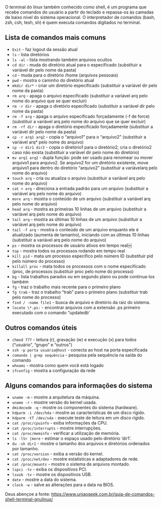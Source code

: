 O terminal do linux também conhecido como shell, é um programa que recebe comandos do usuário a partir do teclado e repassa-os  às camadas de baixo nível do sistema operacional. O interpretador de comandos (bash, zsh, csh, tesh, sh) é quem executa comandos digitados no terminal.

## Lista de comandos mais comuns

* `Exit`            - faz logout da sessão atual
* `ls`              - lista diretórios
* `ls -al`          - lista mostrando também arquivos ocultos
* `cd dir`          - muda do diretório atual para o especificado (substituir a variável dir pelo nome da pasta)
* `cd`              - muda para o diretório /home (arquivos pessoais)
* `pwd`             - mostra o caminho do diretório atual
* `mkdir dir*`      - criar um diretório especificado (substituir a variável dir pelo nome da pasta)
* `rm arq`          - apaga o arquivo especificado (substituir a variável arq pelo nome do arquivo que se quer excluir)
* `rm -r dir`       - apaga o diretório especificado (substituir a variável dir pelo nome da pasta)
* `rm -f arq`       - apaga o arquivo especificado forçadamente (-f de force) (substituir a variável arq pelo nome do arquivo que se quer excluir)
* `rm -rf dir`      - apaga o diretório especificado forçadamente (substituir a variável dir pelo nome da pasta)
* `cp -r arq1 arq2` - copia o “arquivo1” para o “arquivo2” (substituir a variável arq* pelo nome do arquivo)
* `cp -r dir1 dir2` - copia o diretório1 para o diretório2; cria o diretório2 caso não exista (substituir a variável dir pelo nome do diretório)
* `mv arq1 arq2`    - dupla função: pode ser usado para renomear ou mover arquivo1 para arquivo2. Se arquivo2 for um diretório existente, move arquivo1 para dentro do diretório “arquivo2” (substituir a variávelarq pelo nome do arquivo)
* `touch arq`       - cria ou atualiza o arquivo (substituir a variável arq pelo nome do arquivo)
* `cat > arq`       - direciona a entrada padrão para um arquivo (substituir a variável arq pelo nome do arquivo)
* `more arq`        - mostra o conteúdo de um arquivo (substituir a variável arq pelo nome do arquivo)
* `head arq`        - mostra as primeiras 10 linhas de um arquivo (substituir a variável arq pelo nome do arquivo)
* `tail arq`        - mostra as últimas 10 linhas de um arquivo (substituir a variável arq pelo nome do arquivo)
* `tail -f arq`     - mostra o conteúdo de um arquivo enquanto ele é atualizado (aumenta de tamanho), iniciando com as últimas 10 linhas (substituir a variável arq pelo nome do arquivo)
* `ps`              - mostra os processos de usuário ativos em tempo real￼
* `top`             - mostra todos os processos rodando em tempo real
* `kill pid`        - mata um processo específico pelo número ID (substituir pid pelo número do processo)
* `killall proc`    - mata todos os processos com o nome especificado (proc, de processos (substituir proc pelo nome do processo)
* `bg`              - lista trabalhos parados ou em segundo plano ou pode continua-los também
* `fg`              - traz o trabalho mais recente para o primeiro plano
* `fg trab`         - traz o trabalho “trab” para o primeiro plano (substituir trab pelo nome do processo)
* `find / -name file1` - busca de arquivo e diretório da raiz do sistema.
* `locate \*.ps:`   - encontrar arquivos com a extensão .ps primeiro executado com o comando “updatedb’

## Outros comandos úteis
* `chmod 777`                   - leitura (r), gravação (w) e execução (x) para todos (“usuário”, “grupo” e “outros”)
* `ssh -p porta usuário@host`   - conecta ao host na porta especificada
* `comando | grep sequência`    - pesquisa pela sequência na saída do comando 
* `whoami`                      - mostra como quem você está logado
* `ifconfig`                    - mostra a configuração da rede

## Alguns comandos para informações do sistema

* `uname -m`                - mostre a arquitetura da máquina.
* `uname -r`                - mostre versão do kernel usada.
* `dmidecode -q`            - mostre os componentes do sistema (hardware).
* `hdparm -i /dev/hda`      - mostre as características de um disco rígido.
* `hdparm -tT /dev/sda`     - execute teste de leitura em um disco rígido.
* `cat /proc/cpuinfo`       - exiba informações da CPU.
* `cat /proc/interrupts`    - mostre interrupções.
* `cat /proc/meminfo`       - verificar a utilização de memória.
* `ls -lSr |more`           - estimar o espaço usado pelo diretório ‘dir1’.
* `du -sh dir1`             - mostre o tamanho dos arquivos e diretórios ordenados por tamanho.
* `cat /proc/version`       - exiba a versão do kernel.
* `cat /proc/net/dev`       - mostre estatísticas e adaptadores de rede.
* `cat /proc/mounts`        - mostre o sistema de arquivos montado.
* `lspci -tv`               - exiba os dispositivos PCI.
* `lsusb -tv`               - mostre os dispositivos USB.
* `date`                    - mostre a data do sistema.
* `clock -w`                - salve as alterações para a data na BIOS.

Deus abençoe a fonte: https://www.uniaogeek.com.br/guia-de-comandos-shell-terminal-gnulinux/